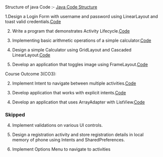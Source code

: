 Structure of java Code :- [Java Code Structure](./Structure.java)


1.Design a Login Form with username and password using LinearLayout and toast valid credentials.[Code](./Login.java)

2. Write a program that demonstrates Activity Lifecycle.[Code](./Activity%20life%20Cycle.java)

3. Implementing basic arithmetic operations of a simple calculator.[Code](./Calculator.java)

2. Design a simple Calculator using GridLayout and Cascaded LinearLayout.[Code](./Calculator.java)

4. Develop an application that toggles image using FrameLayout.[Code](./Toggle.java)

Course Outcome 3(CO3):

2. Implement Intent to navigate between multiple activities.[Code](./Intent.java)

4. Develop application that works with explicit intents.[Code](./Intent.java)

5. Develop an application that uses ArrayAdapter with ListView.[Code](./Adapter%20list%20view.java)



### Skipped

4. Implement validations on various UI controls.

1. Design a registration activity and store registration details in local memory of phone using Intents and SharedPreferences.

4. Implement Options Menu to navigate to activities
